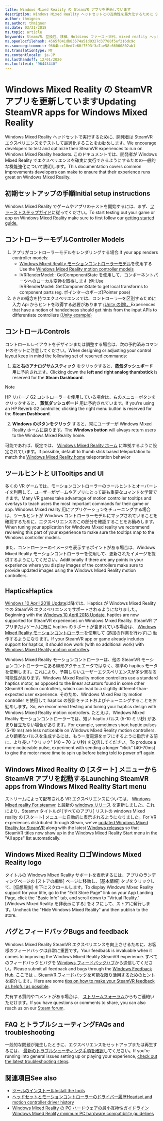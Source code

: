 ```yaml
---
title: Windows Mixed Reality の SteamVR アプリを更新しています
description: Windows Mixed Reality ヘッドセットとの互換性を最大化するために SteamVR アプリケーションを更新するためのベストプラクティス。
author: thmignon
ms.author: thmignon
ms.date: 03/21/2018
ms.topic: article
keywords: SteamVR、互換性、移植、HoloLens ファースト世代、mixed reality ヘッドセット、windows mixed reality ヘッドセット、移行、Windows 10、蒸気、motion controller、haptics
ms.openlocfilehash: 4565f041db83574a51d9327d37780f5ef216dc9c
ms.sourcegitcommit: 9664bcc10ed7e60f7593f3a7ae58c66060802ab1
ms.translationtype: MT
ms.contentlocale: ja-JP
ms.lasthandoff: 12/01/2020
ms.locfileid: "96443440"
---
```

# <a name="updating-steamvr-apps-for-windows-mixed-reality"></a><span data-ttu-id="3a172-104">Windows Mixed Reality の SteamVR アプリを更新しています</span><span class="sxs-lookup"><span data-stu-id="3a172-104">Updating SteamVR apps for Windows Mixed Reality</span></span>
<span data-ttu-id="3a172-105">Windows Mixed Reality ヘッドセットで実行するために、開発者は SteamVR エクスペリエンスをテストして最適化することをお勧めします。</span><span class="sxs-lookup"><span data-stu-id="3a172-105">We encourage developers to test and optimize their SteamVR experiences to run on Windows Mixed Reality headsets.</span></span> <span data-ttu-id="3a172-106">このドキュメントでは、開発者が Windows Mixed Reality でエクスペリエンスを確実に実行できるようにするための一般的な機能強化について説明します。</span><span class="sxs-lookup"><span data-stu-id="3a172-106">This documentation covers common improvements developers can make to ensure that their experience runs great on Windows Mixed Reality.</span></span>

## <a name="initial-setup-instructions"></a><span data-ttu-id="3a172-107">初期セットアップの手順</span><span class="sxs-lookup"><span data-stu-id="3a172-107">Initial setup instructions</span></span>

<span data-ttu-id="3a172-108">Windows Mixed Reality でゲームやアプリのテストを開始するには、まず、[ファーストステップガイド](https://aka.ms/WindowsMixedRealitySteamVR)に従ってください。</span><span class="sxs-lookup"><span data-stu-id="3a172-108">To start testing out your game or app on Windows Mixed Reality make sure to first follow our [getting started guide.](https://aka.ms/WindowsMixedRealitySteamVR)</span></span>

## <a name="controller-models"></a><span data-ttu-id="3a172-109">コントローラーモデル</span><span class="sxs-lookup"><span data-stu-id="3a172-109">Controller Models</span></span>
1. <span data-ttu-id="3a172-110">アプリがコントローラーモデルをレンダリングする場合:</span><span class="sxs-lookup"><span data-stu-id="3a172-110">If your app renders controller models:</span></span>
    * <span data-ttu-id="3a172-111">[Windows Mixed Reality モーションコントローラーモデル](../../design/motion-controllers.md#rendering-the-motion-controller-model)を使用する</span><span class="sxs-lookup"><span data-stu-id="3a172-111">Use the [Windows Mixed Reality motion controller models](../../design/motion-controllers.md#rendering-the-motion-controller-model)</span></span>
    * <span data-ttu-id="3a172-112">IVRRenderModel:: GetComponentState を使用して、コンポーネントパーツへのローカル変換を取得します (例:</span><span class="sxs-lookup"><span data-stu-id="3a172-112">Use IVRRenderModel::GetComponentState to get local transforms to component parts (eg.</span></span> <span data-ttu-id="3a172-113">ポインターのポーズ)</span><span class="sxs-lookup"><span data-stu-id="3a172-113">Pointer pose)</span></span>
2. <span data-ttu-id="3a172-114">ききの概念を持つエクスペリエンスでは、コントローラーを区別するために入力 Api からヒントを取得する必要があります [(Unity の例)。](../unity/gestures-and-motion-controllers-in-unity.md#unity-buttonaxis-mapping-table)</span><span class="sxs-lookup"><span data-stu-id="3a172-114">Experiences that have a notion of handedness should get hints from the input APIs to differentiate controllers [(Unity example)](../unity/gestures-and-motion-controllers-in-unity.md#unity-buttonaxis-mapping-table)</span></span>

## <a name="controls"></a><span data-ttu-id="3a172-115">コントロール</span><span class="sxs-lookup"><span data-stu-id="3a172-115">Controls</span></span>

<span data-ttu-id="3a172-116">コントロールレイアウトをデザインまたは調整する場合は、次の予約済みコマンドのセットに注意してください。</span><span class="sxs-lookup"><span data-stu-id="3a172-116">When designing or adjusting your control layout keep in mind the following set of reserved commands:</span></span>
1. <span data-ttu-id="3a172-117">**左と右のアナログサムスティック** をクリックすると、**蒸気ダッシュボード** 用に予約されます。</span><span class="sxs-lookup"><span data-stu-id="3a172-117">Clicking down the **left and right analog thumbstick** is reserved for the **Steam Dashboard**.</span></span>

> [!NOTE]
> <span data-ttu-id="3a172-118">HP リバーブ G2 コントローラーを使用している場合は、右のメニューボタンをクリックすると、 **蒸気ダッシュボード** 用に予約されています。</span><span class="sxs-lookup"><span data-stu-id="3a172-118">If you're using an HP Reverb G2 controller, clicking the right menu button is reserved for the **Steam Dashboard**.</span></span>

2. <span data-ttu-id="3a172-119">**Windows のボタンをクリック** すると、常にユーザーが Windows Mixed Reality ホームに戻ります。</span><span class="sxs-lookup"><span data-stu-id="3a172-119">The **Windows button** will always return users to the Windows Mixed Reality home.</span></span>

<span data-ttu-id="3a172-120">可能であれば、既定では、 [Windows Mixed Reality ホーム](../../discover/navigating-the-windows-mixed-reality-home.md#getting-around-your-home) に準拠するように設定されています。</span><span class="sxs-lookup"><span data-stu-id="3a172-120">If possible, default to thumb stick based teleportation to match the [Windows Mixed Reality home](../../discover/navigating-the-windows-mixed-reality-home.md#getting-around-your-home) teleportation behavior</span></span>

## <a name="tooltips-and-ui"></a><span data-ttu-id="3a172-121">ツールヒントと UI</span><span class="sxs-lookup"><span data-stu-id="3a172-121">Tooltips and UI</span></span>

<span data-ttu-id="3a172-122">多くの VR ゲームでは、モーションコントローラーのツールヒントとオーバーレイを利用して、ユーザーがゲームやアプリにとって最も重要なコマンドを学習できます。</span><span class="sxs-lookup"><span data-stu-id="3a172-122">Many VR games take advantage of motion controller tooltips and overlays to teach users the most important commands for their game or app.</span></span> <span data-ttu-id="3a172-123">Windows Mixed reality 用にアプリケーションをチューニングする場合は、ツールヒントが Windows コントローラーモデルにマップされていることを確認するために、エクスペリエンスのこの部分を確認することをお勧めします。</span><span class="sxs-lookup"><span data-stu-id="3a172-123">When tuning your application for Windows Mixed reality we recommend reviewing this part of your experience to make sure the tooltips map to the Windows controller models.</span></span>

<span data-ttu-id="3a172-124">また、コントローラーのイメージを表示するポイントがある場合は、Windows Mixed Reality モーションコントローラーを使用して、更新されたイメージを提供するようにしてください。</span><span class="sxs-lookup"><span data-stu-id="3a172-124">Additionally if there are any points in your experience where you display images of the controllers make sure to provide updated images using the Windows Mixed Reality motion controllers.</span></span>

## <a name="haptics"></a><span data-ttu-id="3a172-125">Haptics</span><span class="sxs-lookup"><span data-stu-id="3a172-125">Haptics</span></span>

<span data-ttu-id="3a172-126">[Windows 10 April 2018 Update](https://docs.microsoft.com/windows/mixed-reality/enthusiast-guide/release-notes-april-2018)以降では、Haptics が Windows Mixed Reality での SteamVR エクスペリエンスでサポートされるようになりました。</span><span class="sxs-lookup"><span data-stu-id="3a172-126">Beginning with the [Windows 10 April 2018 Update](https://docs.microsoft.com/windows/mixed-reality/enthusiast-guide/release-notes-april-2018), haptics are now supported for SteamVR experiences on Windows Mixed Reality.</span></span> <span data-ttu-id="3a172-127">SteamVR アプリまたはゲームに既に haptics のサポートが含まれている場合は、 [Windows Mixed Reality モーションコントローラー](../../design/motion-controllers.md)を使用して (追加の作業を行わずに) 動作するようになります。</span><span class="sxs-lookup"><span data-stu-id="3a172-127">If your SteamVR app or game already includes support for haptics, it should now work (with no additional work) with [Windows Mixed Reality motion controllers](../../design/motion-controllers.md).</span></span>

<span data-ttu-id="3a172-128">Windows Mixed Reality モーションコントローラーは、他の SteamVR モーションコントローラーにある線形アクチュエータではなく、標準の haptics モータを使用します。これにより、予期しないユーザーエクスペリエンスが多少異なる可能性があります。</span><span class="sxs-lookup"><span data-stu-id="3a172-128">Windows Mixed Reality motion controllers use a standard haptics motor, as opposed to the linear actuators found in some other SteamVR motion controllers, which can lead to a slightly different-than-expected user experience.</span></span> <span data-ttu-id="3a172-129">そのため、Windows Mixed Reality motion controller を使用して haptics の設計をテストおよびチューニングすることをお勧めします。</span><span class="sxs-lookup"><span data-stu-id="3a172-129">So, we recommend testing and tuning your haptics design with Windows Mixed Reality motion controllers.</span></span> <span data-ttu-id="3a172-130">たとえば、Windows Mixed Reality モーションコントローラーでは、短い haptic パルス (5-10 ミリ秒) があまり目立たない場合があります。</span><span class="sxs-lookup"><span data-stu-id="3a172-130">For example, sometimes short haptic pulses (5-10 ms) are less noticeable on Windows Mixed Reality motion controllers.</span></span> <span data-ttu-id="3a172-131">より顕著なパルスを生成するには、もう一度電源をオフにするように指示する前に、より長い "クリック" (40 ~ 70 ミリ秒) を送信してください。</span><span class="sxs-lookup"><span data-stu-id="3a172-131">To produce a more noticeable pulse, experiment with sending a longer “click” (40-70ms) to give the motor more time to spin up before being told to power off again.</span></span>

## <a name="launching-steamvr-apps-from-windows-mixed-reality-start-menu"></a><span data-ttu-id="3a172-132">Windows Mixed Reality の [スタート] メニューから SteamVR アプリを起動する</span><span class="sxs-lookup"><span data-stu-id="3a172-132">Launching SteamVR apps from Windows Mixed Reality Start menu</span></span>

<span data-ttu-id="3a172-133">ストリームによって配布される VR エクスペリエンスについては、 [Windows Mixed reality For steamvr](https://steamcommunity.com/games/719950/announcements/detail/1687045485866139800) と最新の [windows リリース](https://insider.windows.com) を更新しました。これにより、Steamvr タイトルが [すべてのアプリ] リストの windows Mixed reality の [スタート] メニューに自動的に表示されるようになりました。</span><span class="sxs-lookup"><span data-stu-id="3a172-133">For VR experiences distributed through Steam, we've [updated Windows Mixed Reality for SteamVR](https://steamcommunity.com/games/719950/announcements/detail/1687045485866139800) along with the latest [Windows releases](https://insider.windows.com) so that SteamVR titles now show up in the Windows Mixed Reality Start menu in the "All apps" list automatically.</span></span>

## <a name="windows-mixed-reality-logo"></a><span data-ttu-id="3a172-134">Windows Mixed Reality ロゴ</span><span class="sxs-lookup"><span data-stu-id="3a172-134">Windows Mixed Reality logo</span></span>

<span data-ttu-id="3a172-135">タイトルの Windows Mixed Reality サポートを表示するには、アプリのランディングページの [ストアの編集] ページに移動し、[基本情報] タブをクリックして、[仮想現実] を下にスクロールします。</span><span class="sxs-lookup"><span data-stu-id="3a172-135">To display Windows Mixed Reality support for your title, go to the "Edit Store Page" link on your App Landing Page, click the "Basic Info" tab, and scroll down to "Virtual Reality."</span></span> <span data-ttu-id="3a172-136">[Windows Mixed Reality を非表示にする] をオフにして、ストアに発行します。</span><span class="sxs-lookup"><span data-stu-id="3a172-136">Uncheck the "Hide Windows Mixed Reality" and then publish to the store.</span></span>

## <a name="bugs-and-feedback"></a><span data-ttu-id="3a172-137">バグとフィードバック</span><span class="sxs-lookup"><span data-stu-id="3a172-137">Bugs and feedback</span></span>

<span data-ttu-id="3a172-138">Windows Mixed Reality SteamVR エクスペリエンスを向上させるために、お客様のフィードバックは非常に重要です。</span><span class="sxs-lookup"><span data-stu-id="3a172-138">Your feedback is invaluable when it comes to improving the Windows Mixed Reality SteamVR experience.</span></span> <span data-ttu-id="3a172-139">すべてのフィードバックとバグを [Windows フィードバックハブ](https://docs.microsoft.com/windows/mixed-reality/enthusiast-guide/filing-feedback)から送信してください。</span><span class="sxs-lookup"><span data-stu-id="3a172-139">Please submit all feedback and bugs through the [Windows Feedback Hub](https://docs.microsoft.com/windows/mixed-reality/enthusiast-guide/filing-feedback).</span></span> <span data-ttu-id="3a172-140">ここでは [、SteamVR フィードバックを可能な限り活用するためのヒント](https://docs.microsoft.com/windows/mixed-reality/enthusiast-guide/using-steamvr-with-windows-mixed-reality#sharing-feedback-on-steamvr)を紹介します。</span><span class="sxs-lookup"><span data-stu-id="3a172-140">Here are some [tips on how to make your SteamVR feedback as helpful as possible](https://docs.microsoft.com/windows/mixed-reality/enthusiast-guide/using-steamvr-with-windows-mixed-reality#sharing-feedback-on-steamvr).</span></span>

<span data-ttu-id="3a172-141">共有する質問やコメントがある場合は、 [ストリームフォーラム](https://steamcommunity.com/app/719950/discussions/)からもご連絡いただけます。</span><span class="sxs-lookup"><span data-stu-id="3a172-141">If you have questions or comments to share, you can also reach us on our [Steam forum](https://steamcommunity.com/app/719950/discussions/).</span></span>

## <a name="faqs-and-troubleshooting"></a><span data-ttu-id="3a172-142">FAQ とトラブルシューティング</span><span class="sxs-lookup"><span data-stu-id="3a172-142">FAQs and troubleshooting</span></span>

<span data-ttu-id="3a172-143">一般的な問題が発生したときに、エクスペリエンスをセットアップまたは再生するには、 [最新のトラブルシューティング手順を確認](https://docs.microsoft.com/windows/mixed-reality/enthusiast-guide/troubleshooting-windows-mixed-reality#steamvr)してください。</span><span class="sxs-lookup"><span data-stu-id="3a172-143">If you're running into general issues setting up or playing your experience, [check out the latest troubleshooting steps](https://docs.microsoft.com/windows/mixed-reality/enthusiast-guide/troubleshooting-windows-mixed-reality#steamvr).</span></span>

## <a name="see-also"></a><span data-ttu-id="3a172-144">関連項目</span><span class="sxs-lookup"><span data-stu-id="3a172-144">See also</span></span>
* [<span data-ttu-id="3a172-145">ツールのインストール</span><span class="sxs-lookup"><span data-stu-id="3a172-145">Install the tools</span></span>](../install-the-tools.md)
* [<span data-ttu-id="3a172-146">ヘッドセットとモーションコントローラーのドライバー履歴</span><span class="sxs-lookup"><span data-stu-id="3a172-146">Headset and motion controller driver history</span></span>](https://docs.microsoft.com/windows/mixed-reality/enthusiast-guide/mixed-reality-software)
* [<span data-ttu-id="3a172-147">Windows Mixed Reality の PC ハードウェアの最小互換性ガイドライン</span><span class="sxs-lookup"><span data-stu-id="3a172-147">Windows Mixed Reality minimum PC hardware compatibility guidelines</span></span>](https://docs.microsoft.com/windows/mixed-reality/enthusiast-guide/windows-mixed-reality-minimum-pc-hardware-compatibility-guidelines)

